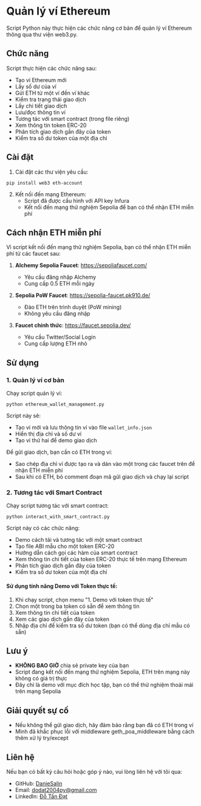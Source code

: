 # Quản lý ví Ethereum

Script Python này thực hiện các chức năng cơ bản để quản lý ví Ethereum thông qua thư viện web3.py.

## Chức năng

Script thực hiện các chức năng sau:
- Tạo ví Ethereum mới
- Lấy số dư của ví
- Gửi ETH từ một ví đến ví khác
- Kiểm tra trạng thái giao dịch
- Lấy chi tiết giao dịch
- Lưu/đọc thông tin ví
- Tương tác với smart contract (trong file riêng)
- Xem thông tin token ERC-20
- Phân tích giao dịch gần đây của token
- Kiểm tra số dư token của một địa chỉ

## Cài đặt

1. Cài đặt các thư viện yêu cầu:
```
pip install web3 eth-account
```

2. Kết nối đến mạng Ethereum:
   - Script đã được cấu hình với API key Infura
   - Kết nối đến mạng thử nghiệm Sepolia để bạn có thể nhận ETH miễn phí

## Cách nhận ETH miễn phí

Vì script kết nối đến mạng thử nghiệm Sepolia, bạn có thể nhận ETH miễn phí từ các faucet sau:

1. **Alchemy Sepolia Faucet**: https://sepoliafaucet.com/
   - Yêu cầu đăng nhập Alchemy
   - Cung cấp 0.5 ETH mỗi ngày

2. **Sepolia PoW Faucet**: https://sepolia-faucet.pk910.de/
   - Đào ETH trên trình duyệt (PoW mining)
   - Không yêu cầu đăng nhập

3. **Faucet chính thức**: https://faucet.sepolia.dev/
   - Yêu cầu Twitter/Social Login
   - Cung cấp lượng ETH nhỏ

## Sử dụng

### 1. Quản lý ví cơ bản

Chạy script quản lý ví:
```
python ethereum_wallet_management.py
```

Script này sẽ:
- Tạo ví mới và lưu thông tin ví vào file `wallet_info.json`
- Hiển thị địa chỉ và số dư ví
- Tạo ví thứ hai để demo giao dịch

Để gửi giao dịch, bạn cần có ETH trong ví:
- Sao chép địa chỉ ví được tạo ra và dán vào một trong các faucet trên để nhận ETH miễn phí
- Sau khi có ETH, bỏ comment đoạn mã gửi giao dịch và chạy lại script

### 2. Tương tác với Smart Contract

Chạy script tương tác với smart contract:
```
python interact_with_smart_contract.py
```

Script này có các chức năng:
- Demo cách tải và tương tác với một smart contract
- Tạo file ABI mẫu cho một token ERC-20
- Hướng dẫn cách gọi các hàm của smart contract
- Xem thông tin chi tiết của token ERC-20 thực tế trên mạng Ethereum
- Phân tích giao dịch gần đây của token
- Kiểm tra số dư token của một địa chỉ

#### Sử dụng tính năng Demo với Token thực tế:

1. Khi chạy script, chọn menu "1. Demo với token thực tế"
2. Chọn một trong ba token có sẵn để xem thông tin
3. Xem thông tin chi tiết của token
4. Xem các giao dịch gần đây của token
5. Nhập địa chỉ để kiểm tra số dư token (bạn có thể dùng địa chỉ mẫu có sẵn)

## Lưu ý

- **KHÔNG BAO GIỜ** chia sẻ private key của bạn
- Script đang kết nối đến mạng thử nghiệm Sepolia, ETH trên mạng này không có giá trị thực
- Đây chỉ là demo với mục đích học tập, bạn có thể thử nghiệm thoải mái trên mạng Sepolia

## Giải quyết sự cố

- Nếu không thể gửi giao dịch, hãy đảm bảo rằng bạn đã có ETH trong ví
- Mình đã khắc phục lỗi với middleware geth_poa_middleware bằng cách thêm xử lý try/except 



## Liên hệ

Nếu bạn có bất kỳ câu hỏi hoặc góp ý nào, vui lòng liên hệ với tôi qua:

- GitHub: [DanieSalin](https://github.com/DanieSalin)
- Email: dodat2004py@gmail.com  
- LinkedIn: [Đỗ Tấn Đạt](https://www.linkedin.com/in/dotandatdaniel/)

